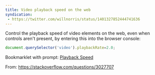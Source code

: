 ```yaml
---
title: Video playback speed on the web
syndication:
 - https://twitter.com/willnorris/status/1401327852444741636
---
```


Control the playback speed of video elements on the web, even when controls
aren't present, by entering this into the browser console:

``` js
document.querySelector('video').playbackRate=2.0;
```

Bookmarklet with prompt:
<a href="javascript: const speed=prompt('Playback speed', '2');document.querySelector('video').playbackRate=speed;">Playback Speed</a>

From: <https://stackoverflow.com/questions/3027707>
